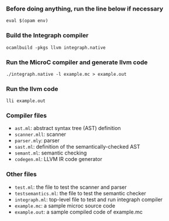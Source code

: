 ### Before doing anything, run the line below if necessary

```
eval $(opam env)
```

### Build the Integraph compiler

```
ocamlbuild -pkgs llvm integraph.native
```

### Run the MicroC compiler and generate llvm code
```
./integraph.native -l example.mc > example.out
```

### Run the llvm code
```
lli example.out
```

### Compiler files
-  `ast.ml`: abstract syntax tree (AST) definition
-  `scanner.mll`: scanner
-  `parser.mly`: parser
-  `sast.ml`: definition of the semantically-checked AST
-  `semant.ml`: semantic checking
-  `codegen.ml`: LLVM IR code generator

### Other files

- `test.ml`: the file to test the scanner and parser
- `testsemantics.ml`: the file to test the semantic checker
- `integraph.ml`: top-level file to test and run integraph compiler
- `example.mc`: a sample microc source code
- `example.out`: a sample compiled code of example.mc
